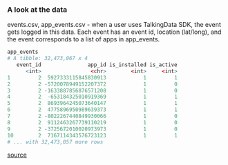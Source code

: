 ### A look at the data

events.csv, app_events.csv - when a user uses TalkingData SDK, the event gets logged in this data. Each event has an event id, location (lat/long), and the event corresponds to a list of apps in app_events.

```R
app_events
# A tibble: 32,473,067 x 4
   event_id               app_id is_installed is_active
      <int>                <chr>        <int>     <int>
1         2  5927333115845830913            1         1
2         2 -5720078949152207372            1         0
3         2 -1633887856876571208            1         0
4         2  -653184325010919369            1         1
5         2  8693964245073640147            1         1
6         2  4775896950989639373            1         1
7         2 -8022267440849930066            1         0
8         2  9112463267739110219            1         0
9         2 -3725672010020973973            1         0
10        2  7167114343576723123            1         1
# ... with 32,473,057 more rows
```




[source](https://www.kaggle.com/c/talkingdata-mobile-user-demographics/data)
